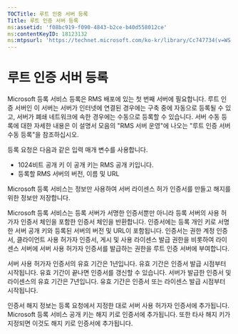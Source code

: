 ```yaml
---
TOCTitle: 루트 인증 서버 등록
Title: 루트 인증 서버 등록
ms:assetid: 'f08bc919-f090-4843-b2ce-b40d558012ce'
ms:contentKeyID: 18123132
ms:mtpsurl: 'https://technet.microsoft.com/ko-kr/library/Cc747734(v=WS.10)'
---
```


루트 인증 서버 등록
===================

Microsoft 등록 서비스 등록은 RMS 배포에 있는 첫 번째 서버에 필요합니다. 루트 인증 서버인 이 서버는 서버가 인터넷에 연결된 경우에는 구축 중에 자동으로 등록될 수 있고, 서버가 폐쇄 네트워크에 속한 경우에는 수동으로 등록할 수 있습니다. 서버 수동 등록에 대한 자세한 내용은 이 설명서 모음의 "RMS 서버 운영"에 나오는 "루트 인증 서버 수동 등록"을 참조하십시오.

등록 요청은 다음과 같은 입력 매개 변수를 사용합니다.

-   1024비트 공개 키 이 공개 키는 RMS 공개 키입니다.
-   등록할 RMS 서버의 버전, 이름 및 URL

Microsoft 등록 서비스는 정보만 사용하여 서버 라이센스 허가 인증서를 만들고 해지를 위한 정보만 저장합니다.

Microsoft 등록 서비스는 등록 서버가 서명한 인증서뿐만 아니라 등록 서버의 사용 허가자 인증서 체인을 포함한 인증서 체인을 반환합니다. 인증서에는 등록 개인 키로 서명한 서버 공개 키와 등록된 서버의 버전 및 URL이 포함됩니다. 인증서는 권한 계정 인증서, 클라이언트 사용 허가자 인증서, 게시 및 사용 라이센스 발급 권한을 비롯하여 라이센스 서버에 서버 사용 허가자 인증서를 발급하는 권한을 루트 인증 서버에 부여합니다.

서버 사용 허가자 인증서의 유효 기간은 1년입니다. 유효 기간은 인증서 발급 시점부터 시작됩니다. 유효 기간이 끝나면 인증서를 갱신할 수 있습니다. 서버가 발급한 인증서 및 라이센스의 유효 기간은 7년입니다. 유효 기간은 인증서 또는 라이센스 발급 시점부터 시작됩니다.

인증서 해지 정보는 등록 요청에서 지정한 대로 서버 사용 허가자 인증서에 추가됩니다. Microsoft 등록 서비스 공개 키는 해지 키로 인증서에 추가됩니다. 또한 타사 해지 키가 지정되면 이것도 해지 키로 인증서에 추가됩니다.
